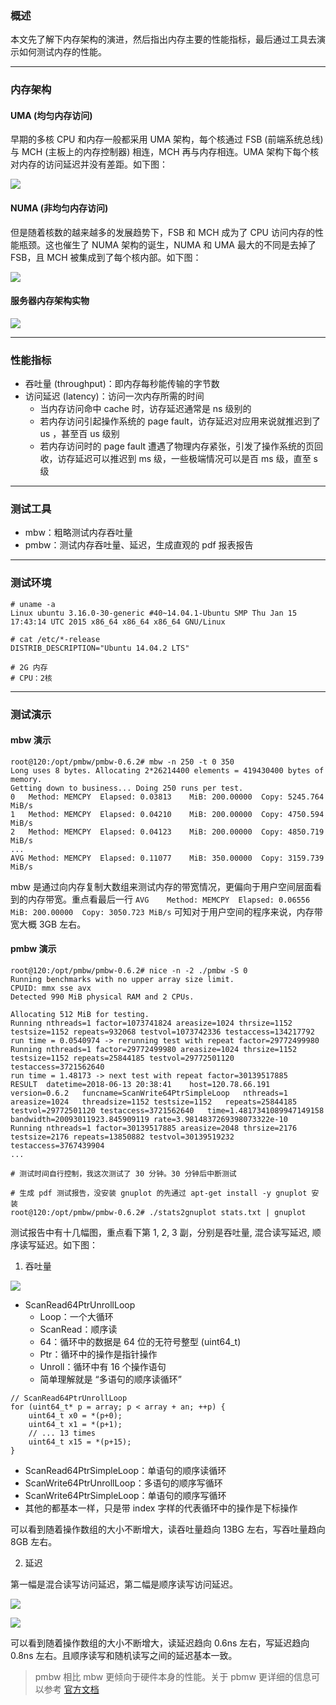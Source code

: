 ### 概述

本文先了解下内存架构的演进，然后指出内存主要的性能指标，最后通过工具去演示如何测试内存的性能。

---

### 内存架构

#### UMA (均匀内存访问)

早期的多核 CPU 和内存一般都采用 UMA 架构，每个核通过 FSB (前端系统总线) 与 MCH (主板上的内存控制器) 相连，MCH 再与内存相连。UMA 架构下每个核对内存的访问延迟并没有差距。如下图：

![](https://raw.githubusercontent.com/hsxhr-10/picture/master/内存uma.png)

#### NUMA (非均匀内存访问)

但是随着核数的越来越多的发展趋势下，FSB 和 MCH 成为了 CPU 访问内存的性能瓶颈。这也催生了 NUMA 架构的诞生，NUMA 和 UMA 最大的不同是去掉了 FSB，且 MCH 被集成到了每个核内部。如下图：

![](https://raw.githubusercontent.com/hsxhr-10/picture/master/内存numa.png)

#### 服务器内存架构实物

![](https://raw.githubusercontent.com/hsxhr-10/picture/master/服务器内存实物.png)

---

### 性能指标

- 吞吐量 (throughput)：即内存每秒能传输的字节数
- 访问延迟 (latency)：访问一次内存所需的时间
  - 当内存访问命中 cache 时，访存延迟通常是 ns 级别的
  - 若内存访问引起操作系统的 page fault，访存延迟对应用来说就推迟到了 us ，甚至百 us 级别
  - 若内存访问时的 page fault 遭遇了物理内存紧张，引发了操作系统的页回收，访存延迟可以推迟到 ms 级，一些极端情况可以是百 ms 级，直至 s 级

---

### 测试工具

- mbw：粗略测试内存吞吐量
- pmbw：测试内存吞吐量、延迟，生成直观的 pdf 报表报告

---

### 测试环境

```
# uname -a
Linux ubuntu 3.16.0-30-generic #40~14.04.1-Ubuntu SMP Thu Jan 15 17:43:14 UTC 2015 x86_64 x86_64 x86_64 GNU/Linux

# cat /etc/*-release
DISTRIB_DESCRIPTION="Ubuntu 14.04.2 LTS"

# 2G 内存
# CPU：2核
```

---

### 测试演示

#### mbw 演示

```
root@120:/opt/pmbw/pmbw-0.6.2# mbw -n 250 -t 0 350
Long uses 8 bytes. Allocating 2*26214400 elements = 419430400 bytes of memory.
Getting down to business... Doing 250 runs per test.
0	Method: MEMCPY	Elapsed: 0.03813	MiB: 200.00000	Copy: 5245.764 MiB/s
1	Method: MEMCPY	Elapsed: 0.04210	MiB: 200.00000	Copy: 4750.594 MiB/s
2	Method: MEMCPY	Elapsed: 0.04123	MiB: 200.00000	Copy: 4850.719 MiB/s
...
AVG	Method: MEMCPY	Elapsed: 0.11077	MiB: 350.00000	Copy: 3159.739 MiB/s
```

mbw 是通过向内存复制大数组来测试内存的带宽情况，更偏向于用户空间层面看到的内存带宽。重点看最后一行 `AVG	Method: MEMCPY	Elapsed: 0.06556	MiB: 200.00000	Copy: 3050.723 MiB/s` 可知对于用户空间的程序来说，内存带宽大概 3GB 左右。

#### pmbw 演示

```
root@120:/opt/pmbw/pmbw-0.6.2# nice -n -2 ./pmbw -S 0
Running benchmarks with no upper array size limit.
CPUID: mmx sse avx
Detected 990 MiB physical RAM and 2 CPUs. 

Allocating 512 MiB for testing.
Running nthreads=1 factor=1073741824 areasize=1024 thrsize=1152 testsize=1152 repeats=932068 testvol=1073742336 testaccess=134217792
run time = 0.0540974 -> rerunning test with repeat factor=29772499980
Running nthreads=1 factor=29772499980 areasize=1024 thrsize=1152 testsize=1152 repeats=25844185 testvol=29772501120 testaccess=3721562640
run time = 1.48173 -> next test with repeat factor=30139517885
RESULT	datetime=2018-06-13 20:38:41	host=120.78.66.191	version=0.6.2	funcname=ScanWrite64PtrSimpleLoop	nthreads=1	areasize=1024	threadsize=1152	testsize=1152	repeats=25844185	testvol=29772501120	testaccess=3721562640	time=1.4817341089947149158	bandwidth=20093011923.845909119	rate=3.9814837269398073322e-10
Running nthreads=1 factor=30139517885 areasize=2048 thrsize=2176 testsize=2176 repeats=13850882 testvol=30139519232 testaccess=3767439904
...

# 测试时间自行控制，我这次测试了 30 分钟。30 分钟后中断测试

# 生成 pdf 测试报告，没安装 gnuplot 的先通过 apt-get install -y gnuplot 安装
root@120:/opt/pmbw/pmbw-0.6.2# ./stats2gnuplot stats.txt | gnuplot
```

测试报告中有十几幅图，重点看下第 1, 2, 3 副，分别是吞吐量, 混合读写延迟, 顺序读写延迟。如下图：

1. 吞吐量

![](https://raw.githubusercontent.com/hsxhr-10/picture/master/pmbw吞吐量.png)

- ScanRead64PtrUnrollLoop
  - Loop：一个大循环
  - ScanRead：顺序读
  - 64：循环中的数据是 64 位的无符号整型 (uint64_t)
  - Ptr：循环中的操作是指针操作
  - Unroll：循环中有 16 个操作语句
  - 简单理解就是 “多语句的顺序读循环”
```
// ScanRead64PtrUnrollLoop
for (uint64_t* p = array; p < array + an; ++p) {
    uint64_t x0 = *(p+0);
    uint64_t x1 = *(p+1);
    // ... 13 times
    uint64_t x15 = *(p+15);
}
```

- ScanRead64PtrSimpleLoop：单语句的顺序读循环
- ScanWrite64PtrUnrollLoop：多语句的顺序写循环
- ScanWrite64PtrSimpleLoop：单语句的顺序写循环
- 其他的都基本一样，只是带 index 字样的代表循环中的操作是下标操作

可以看到随着操作数组的大小不断增大，读吞吐量趋向 13BG 左右，写吞吐量趋向 8GB 左右。

2. 延迟

第一幅是混合读写访问延迟，第二幅是顺序读写访问延迟。

![](https://raw.githubusercontent.com/hsxhr-10/picture/master/pmbw延迟.png)

![](https://raw.githubusercontent.com/hsxhr-10/picture/master/pmbw延迟顺序读写.png)

可以看到随着操作数组的大小不断增大，读延迟趋向 0.6ns 左右，写延迟趋向 0.8ns 左右。且顺序读写和随机读写之间的延迟基本一致。

> pmbw 相比 mbw 更倾向于硬件本身的性能。关于 pbmw 更详细的信息可以参考 [官方文档](https://panthema.net/2013/pmbw/)
